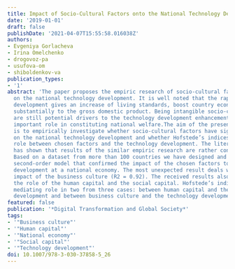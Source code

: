 ```yaml
---
title: Impact of Socio-Cultural Factors onto the National Technology Development
date: '2019-01-01'
draft: false
publishDate: '2021-04-07T15:55:58.016038Z'
authors:
- Evgeniya Gorlacheva
- Irina Omelchenko
- drogovoz-pa
- usufova-om
- shiboldenkov-va
publication_types:
- '1'
abstract: 'The paper proposes the empiric research of socio-cultural factors’ impact
  on the national technology development. It is well noted that the rapid technology
  development gives an increase of living standards, boost country economy, and contributes
  substantially to the gross domestic product. Being intangible socio-cultural factors
  are still potential drivers to the technology development enhancement and play an
  important role in constituting national welfare.The aim of the present research
  is to empirically investigate whether socio-cultural factors have significant impact
  on the national technology development and whether Hofstede’s indices play a mediating
  role between chosen factors and the technology development. The literature review
  has shown that results of the similar empiric research are rather controversial.
  Based on a dataset from more than 100 countries we have designed and analyzed a
  second-order model that confirmed the impact of the chosen factors to the technology
  development at a national economy. The most unexpected result deals with the direct
  impact of the business culture (R2 = 0.92). The received results also confirmed
  the role of the human capital and the social capital. Hofstede’s indices play a
  mediating role in two from three cases: between human capital and the national technology
  development and between business culture and the technology development.'
featured: false
publication: '*Digital Transformation and Global Society*'
tags:
- '"Business culture"'
- '"Human capital"'
- '"National economy"'
- '"Social capital"'
- '"Technology development"'
doi: 10.1007/978-3-030-37858-5_26
---
```


